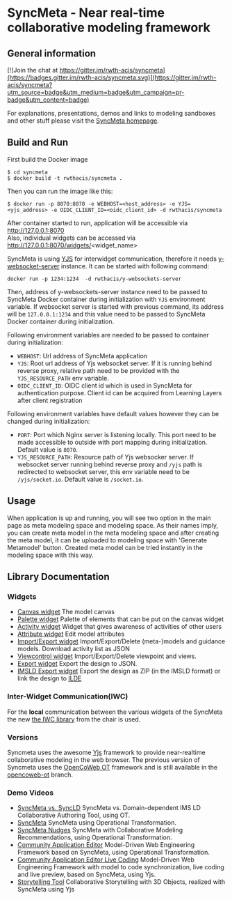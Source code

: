 # SyncMeta - Near real-time collaborative modeling framework
## General information

[![Join the chat at https://gitter.im/rwth-acis/syncmeta](https://badges.gitter.im/rwth-acis/syncmeta.svg)](https://gitter.im/rwth-acis/syncmeta?utm_source=badge&utm_medium=badge&utm_campaign=pr-badge&utm_content=badge)

For explanations, presentations, demos and links to modeling sandboxes and other stuff please visit the [SyncMeta homepage](http://dbis.rwth-aachen.de/cms/research/ACIS/SyncMeta). 

## Build and Run
First build the Docker image
```
$ cd syncmeta
$ docker build -t rwthacis/syncmeta .
```

Then you can run the image like this:
```
$ docker run -p 8070:8070 -e WEBHOST=<host_address> -e YJS=<yjs_address> -e OIDC_CLIENT_ID=<oidc_client_id> -d rwthacis/syncmeta
```
After container started to run, application will be accessible via http://127.0.0.1:8070 \
Also, individual widgets can be accessed via http://127.0.0.1:8070/widgets/<widget_name>

SyncMeta is using [YJS][yjs-github] for interwidget communication, therefore it needs [y-websocket-server][y-websocket-server] instance. 
It can be started with following command:
```
docker run -p 1234:1234  -d rwthacis/y-websockets-server
```
Then, address of y-websockets-server instance need to be passed to SyncMeta Docker container during initialization with `YJS` environment variable. If websocket server is started with previous command, its address will be `127.0.0.1:1234` and this value need to be passed to SyncMeta Docker container during initialization.


Following environment variables are needed to be passed to container during initialization:

* `WEBHOST`: Url address of SyncMeta application
* `YJS`: Root url address of Yjs websocket server. If it is running behind reverse proxy, relative path need to be provided with the `YJS_RESOURCE_PATH` env variable.
* `OIDC_CLIENT_ID`: OIDC client id which is used in SyncMeta for authentication purpose. Client id can be acquired from Learning Layers after client registration

Following environment variables have default values however they can be changed during initialization:

* `PORT`: Port which Nginx server is listening locally. This port need to be made accessible to outside with port mapping during initialization. Default value is `8070`.
* `YJS_RESOURCE_PATH`: Resource path of Yjs websocker server. If websocket server running behind reverse proxy and `/yjs` path is redirected to websocket server, this env variable need to be `/yjs/socket.io`. Default value is `/socket.io`.

## Usage
When application is up and running, you will see two option in the main page as meta modeling space and modeling space. As their names imply, you can create meta model in the meta modeling space and after creating the meta model, it can be uploaded to modeling space with 'Generate Metamodel' button. Created meta model can be tried instantly in the modeling space with this way. 

## Library Documentation

### Widgets
  * [Canvas widget](https://rwth-acis.github.io/syncmeta/syncmeta6/widget.xml) The model canvas
  * [Palette widget](https://rwth-acis.github.io/syncmeta/syncmeta6/palette.xml) Palette of elements that can be put on the canvas widget
  * [Activity widget](https://rwth-acis.github.io/syncmeta/syncmeta6/activity.xml) Widget that gives awareness of activities of other users
  * [Attribute widget](https://rwth-acis.github.io/syncmeta/syncmeta6/attribute.xml) Edit model attributes
  * [Import/Export widget](https://rwth-acis.github.io/syncmeta/syncmeta6/debug.xml) Import/Export/Delete (meta-)models and guidance models. Download activity list as JSON
  * [Viewcontrol widget](https://rwth-acis.github.io/syncmeta/syncmeta6/viewcontrol.xml) Import/Export/Delete viewpoint and views.
  * [Export widget](https://rwth-acis.github.io/syncmeta/syncmeta6/export.xml) Export the design to JSON.
  * [IMSLD Export widget](https://rwth-acis.github.io/syncmeta/syncmeta6/imsld_export.xml) Export the design as ZIP (in the IMSLD format) or link the design to [ILDE](http://ilde.upf.edu/)

### Inter-Widget Communication(IWC)
For the __local__ communication between the various widgets of the SyncMeta the new [the IWC library](https://github.com/rwth-acis/InterwidgetCommunication) from the chair is used.

### Versions
Syncmeta uses the awesome [Yjs](http://y-js.org/) framework to provide near-realtime collaborative modeling in the web browser.
The previous version of Syncmeta uses the [OpenCoWeb OT](https://github.com/opencoweb/coweb) framework and is still available in the [opencoweb-ot](https://github.com/rwth-acis/syncmeta/tree/opencoweb-ot) branch.

### Demo Videos
* [SyncMeta vs. SyncLD](https://youtu.be/owLa2jO3NJg) SyncMeta vs. Domain-dependent IMS LD Collaborative Authoring Tool, using OT.
* [SyncMeta](https://youtu.be/La8vw8OAauE) SyncMeta using Operational Transformation.
* [SyncMeta Nudges](https://youtu.be/Clc0q7k75Ko) SyncMeta with Collaborative Modeling Recommendations, using Operational Transformation.
* [Community Application Editor](https://youtu.be/Vuyj2e32ePk) Model-Driven Web Engineering Framework based on SyncMeta, using Operational Transformation.
* [Community Application Editor Live Coding](https://youtu.be/vxW6k_L0iOk) Model-Driven Web Engineering Framework with model to code synchronization, live coding and live preview, based on SyncMeta, using Yjs.
* [Storytelling Tool](https://youtu.be/enKijrMpYe0) Collaborative Storytelling with 3D Objects, realized with SyncMeta using Yjs

[yjs-github]: https://github.com/yjs/yjs
[y-websocket-server]: https://github.com/y-js/y-websockets-server
